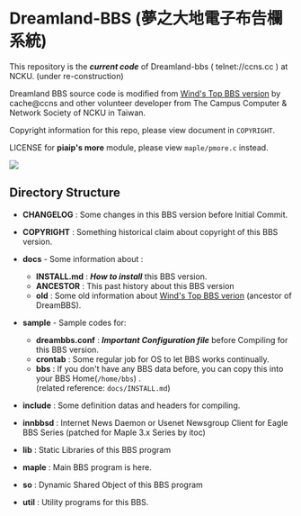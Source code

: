 # Dreamland-BBS (夢之大地電子布告欄系統)

This repository is the ***current code*** of Dreamland-bbs ( telnet://ccns.cc ) at NCKU. (under re-construction)

Dreamland BBS source code is modified from [Wind's Top BBS version](http://windtop.yzu.edu.tw/) by cache@ccns and other volunteer developer from The Campus Computer & Network Society of NCKU in Taiwan.

Copyright information for this repo, please view document in `COPYRIGHT`. 

LICENSE for **piaip's more** module, please view `maple/pmore.c` instead.

![](https://i.imgur.com/c0mC6eX.png)

## Directory Structure

* **CHANGELOG**      : Some changes in this BBS version before Initial Commit.

* **COPYRIGHT**      : Something historical claim about copyright of this BBS version.

* **docs**   - Some information about :
    + **INSTALL.md**     : ***How to install*** this BBS version.
    + **ANCESTOR**       : This past history about this BBS version
    + **old**            : Some old information about [Wind's Top BBS verion](http://windtop.yzu.edu.tw) (ancestor of DreamBBS).

* **sample** - Sample codes for:
    + **dreambbs.conf** : ***Important Configuration file*** before Compiling for this BBS version.
    + **crontab**       : Some regular job for OS to let BBS works continually.
    + **bbs**           : If you don't have any BBS data before, you can copy this into your BBS Home(`/home/bbs`) .<br>
                     (related reference: `docs/INSTALL.md`)

+ **include**  : Some definition datas and headers for compiling.

+ **innbbsd**  : Internet News Daemon or Usenet Newsgroup Client for Eagle BBS Series (patched for Maple 3.x Series by itoc) 

+ **lib**      : Static Libraries of this BBS program

+ **maple**    : Main BBS program is here.

+ **so**       : Dynamic Shared Object of this BBS program

+ **util**     : Utility programs for this BBS.

